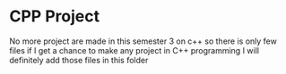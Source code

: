 # CPP Project 

No more project are made in this semester 3 on c++ so there is only few files if I get a chance to make any project in C++ programming I will definitely add those files in this folder
